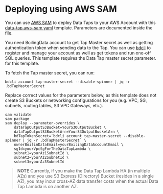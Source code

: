 # Deploying using AWS SAM

You can use [AWS SAM](https://docs.aws.amazon.com/serverless-application-model/latest/developerguide/install-sam-cli.html#install-sam-cli-instructions) to deploy Data Taps to your AWS Account with this [data-tap.aws-sam.yaml](data-tap.aws-sam.yaml) template. Parameters are documented inside the file.

You need BoilingData account to get Tap Master secret as well as getting authentication token when sending data to the Tap. You can use [bdcli](https://github.com/boilingdata/boilingdata-bdcli) to register and manage your account as well as get tokens and run one-off SQL queries. This template requires the Data Tap master secret parameter. for this template.

To fetch the Tap master secret, you can run:

```shell
bdcli account tap-master-secret --disable-spinner | jq -r .bdTapMasterSecret
```

Replace correct values for the parameters below, as this template does not create S3 Buckets or networking configurations for you (e.g. VPC, SG, subnets, routing tables, S3 VPC Gateways, etc.).

```shell
sam validate
sam package
sam deploy --parameter-overrides \
    dataTapOutputS3Bucket=YourS3OutputBucket \
    dataTapOutputS3BucketArn=YourS3OutputBucketArn \
    bdTapTokenSecret=`bdcli account tap-master-secret --disable-spinner | jq -r .bdTapMasterSecret` \
    ownerBoilinDataEmail=yourBoilingDataAccountEmail \
    sgId=yourVpcSgForTheDataTapLambda \
    subnet1=yourAz1SubnetId \
    subnet2=yourAz2SubnetId \
    subnet3=yourAz3SubnetId
```

> **NOTE** Currently, if you make the Data Tap Lambda HA (in multiple AZs) and you use S3 Express (Directory) Bucket (resides in a single AZ), you may incur cross-AZ data transfer costs when the actual Data Tap Lambda is on another AZ.

